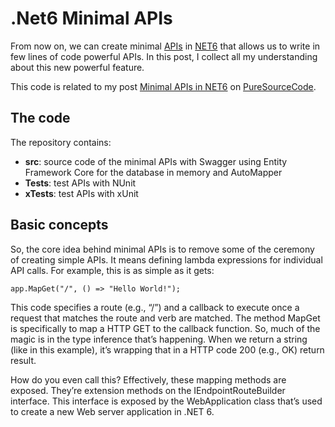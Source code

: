 # .Net6 Minimal APIs
From now on, we can create minimal [APIs](https://www.puresourcecode.com/category/dotnet/webapi/) in [NET6](https://www.puresourcecode.com/category/dotnet/net6/) that allows us to write in few lines of code powerful APIs. In this post, I collect all my understanding about this new powerful feature.

This code is related to my post [Minimal APIs in NET6](https://www.puresourcecode.com/dotnet/net6/minimal-apis-in-net6/) on [PureSourceCode](https://www.puresourcecode.com).

## The code
The repository contains:
- **src**: source code of the minimal APIs with Swagger using Entity Framework Core for the database in memory and AutoMapper
- **Tests**: test APIs with NUnit
- **xTests**: test APIs with xUnit

## Basic concepts
So, the core idea behind minimal APIs is to remove some of the ceremony of creating simple APIs. It means defining lambda expressions for individual API calls. For example, this is as simple as it gets:

```
app.MapGet("/", () => "Hello World!");
```

This code specifies a route (e.g., “/”) and a callback to execute once a request that matches the route and verb are matched. The method MapGet is specifically to map a HTTP GET to the callback function. So, much of the magic is in the type inference that’s happening. When we return a string (like in this example), it’s wrapping that in a HTTP code 200 (e.g., OK) return result.

How do you even call this? Effectively, these mapping methods are exposed. They’re extension methods on the IEndpointRouteBuilder interface. This interface is exposed by the WebApplication class that’s used to create a new Web server application in .NET 6.

